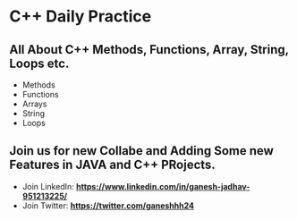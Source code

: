 # C++ Daily Practice <br>

## All About C++ Methods, Functions, Array, String, Loops etc.

- Methods
- Functions
- Arrays
- String
- Loops

## Join us for new Collabe and Adding Some new Features in JAVA and C++ PRojects.
- Join LinkedIn: **https://www.linkedin.com/in/ganesh-jadhav-951213225/**
- Join Twitter:  **https://twitter.com/ganeshhh24**
